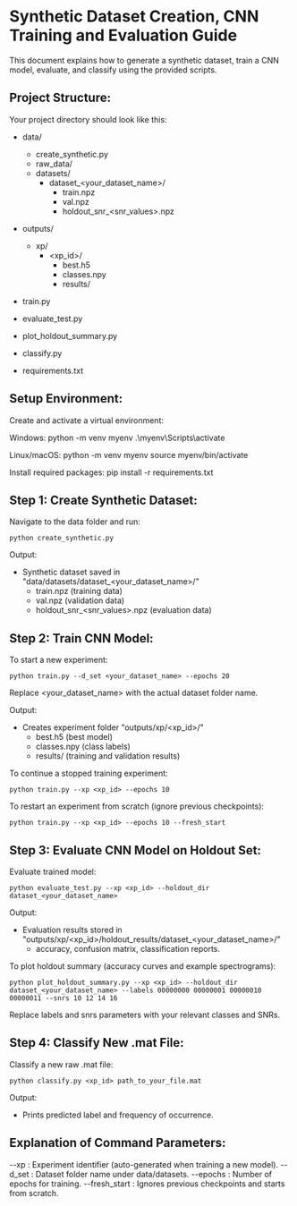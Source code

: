 Synthetic Dataset Creation, CNN Training and Evaluation Guide
============================================================

This document explains how to generate a synthetic dataset, train a CNN model, evaluate, and classify using the provided scripts.

Project Structure:
------------------
Your project directory should look like this:

- data/
    - create_synthetic.py
    - raw_data/
    - datasets/
        - dataset_<your_dataset_name>/
            - train.npz
            - val.npz
            - holdout_snr_<snr_values>.npz
- outputs/
    - xp/
        - <xp_id>/
            - best.h5
            - classes.npy
            - results/

- train.py
- evaluate_test.py
- plot_holdout_summary.py
- classify.py
- requirements.txt

Setup Environment:
------------------
Create and activate a virtual environment:

Windows:
    python -m venv myenv
    .\myenv\Scripts\activate

Linux/macOS:
    python -m venv myenv
    source myenv/bin/activate

Install required packages:
    pip install -r requirements.txt

Step 1: Create Synthetic Dataset:
---------------------------------
Navigate to the data folder and run:

    python create_synthetic.py

Output:
- Synthetic dataset saved in "data/datasets/dataset_<your_dataset_name>/"
    - train.npz (training data)
    - val.npz (validation data)
    - holdout_snr_<snr_values>.npz (evaluation data)

Step 2: Train CNN Model:
------------------------
To start a new experiment:

    python train.py --d_set <your_dataset_name> --epochs 20

Replace <your_dataset_name> with the actual dataset folder name.

Output:
- Creates experiment folder "outputs/xp/<xp_id>/"
    - best.h5 (best model)
    - classes.npy (class labels)
    - results/ (training and validation results)

To continue a stopped training experiment:

    python train.py --xp <xp_id> --epochs 10

To restart an experiment from scratch (ignore previous checkpoints):

    python train.py --xp <xp_id> --epochs 10 --fresh_start

Step 3: Evaluate CNN Model on Holdout Set:
------------------------------------------
Evaluate trained model:

    python evaluate_test.py --xp <xp_id> --holdout_dir dataset_<your_dataset_name>

Output:
- Evaluation results stored in "outputs/xp/<xp_id>/holdout_results/dataset_<your_dataset_name>/"
    - accuracy, confusion matrix, classification reports.

To plot holdout summary (accuracy curves and example spectrograms):

    python plot_holdout_summary.py --xp <xp_id> --holdout_dir dataset_<your_dataset_name> --labels 00000000 00000001 00000010 00000011 --snrs 10 12 14 16

Replace labels and snrs parameters with your relevant classes and SNRs.

Step 4: Classify New .mat File:
-------------------------------
Classify a new raw .mat file:

    python classify.py <xp_id> path_to_your_file.mat

Output:
- Prints predicted label and frequency of occurrence.

Explanation of Command Parameters:
----------------------------------
--xp : Experiment identifier (auto-generated when training a new model).
--d_set : Dataset folder name under data/datasets.
--epochs : Number of epochs for training.
--fresh_start : Ignores previous checkpoints and starts from scratch.